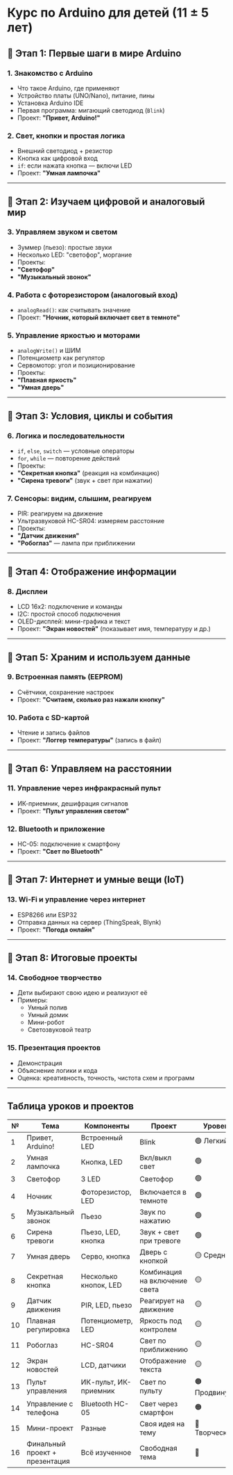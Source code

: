 #  Курс по Arduino для детей (11 ± 5 лет)

## 🔹 Этап 1: Первые шаги в мире Arduino

### 1. Знакомство с Arduino
- Что такое Arduino, где применяют
- Устройство платы (UNO/Nano), питание, пины
- Установка Arduino IDE
- Первая программа: мигающий светодиод (`Blink`)
-  Проект: **"Привет, Arduino!"**

### 2. Свет, кнопки и простая логика
- Внешний светодиод + резистор
- Кнопка как цифровой вход
- `if`: если нажата кнопка — включи LED
-  Проект: **"Умная лампочка"**

---

## 🔹 Этап 2: Изучаем цифровой и аналоговый мир

### 3. Управляем звуком и светом
- Зуммер (пьезо): простые звуки
- Несколько LED: "светофор", моргание
-  Проекты:
  - **"Светофор"**
  - **"Музыкальный звонок"**

### 4. Работа с фоторезистором (аналоговый вход)
- `analogRead()`: как считывать значение
-  Проект: **"Ночник, который включает свет в темноте"**

### 5. Управление яркостью и моторами
- `analogWrite()` и ШИМ
- Потенциометр как регулятор
- Сервомотор: угол и позиционирование
-  Проекты:
  - **"Плавная яркость"**
  - **"Умная дверь"**

---

## 🔹 Этап 3: Условия, циклы и события

### 6. Логика и последовательности
- `if`, `else`, `switch` — условные операторы
- `for`, `while` — повторение действий
-  Проекты:
  - **"Секретная кнопка"** (реакция на комбинацию)
  - **"Сирена тревоги"** (звук + свет при нажатии)

### 7. Сенсоры: видим, слышим, реагируем
- PIR: реагируем на движение
- Ультразвуковой HC-SR04: измеряем расстояние
-  Проекты:
  - **"Датчик движения"**
  - **"Робоглаз"** — лампа при приближении

---

## 🔹 Этап 4: Отображение информации

### 8. Дисплеи
- LCD 16x2: подключение и команды
- I2C: простой способ подключения
- OLED-дисплей: мини-графика и текст
-  Проект: **"Экран новостей"** (показывает имя, температуру и др.)

---

## 🔹 Этап 5: Храним и используем данные

### 9. Встроенная память (EEPROM)
- Счётчики, сохранение настроек
-  Проект: **"Считаем, сколько раз нажали кнопку"**

### 10. Работа с SD-картой
- Чтение и запись файлов
-  Проект: **"Логгер температуры"** (запись в файл)

---

## 🔹 Этап 6: Управляем на расстоянии

### 11. Управление через инфракрасный пульт
- ИК-приемник, дешифрация сигналов
-  Проект: **"Пульт управления светом"**

### 12. Bluetooth и приложение
- HC-05: подключение к смартфону
-  Проект: **"Свет по Bluetooth"**

---

## 🔹 Этап 7: Интернет и умные вещи (IoT)

### 13. Wi-Fi и управление через интернет
- ESP8266 или ESP32
- Отправка данных на сервер (ThingSpeak, Blynk)
-  Проект: **"Погода онлайн"**

---

## 🔹 Этап 8: Итоговые проекты

### 14. Свободное творчество
- Дети выбирают свою идею и реализуют её
- Примеры:
  - Умный полив
  - Умный домик
  - Мини-робот
  - Светозвуковой театр

### 15. Презентация проектов
- Демонстрация
- Объяснение логики и кода
- Оценка: креативность, точность, чистота схем и программ

---

##  Таблица уроков и проектов

| №  | Тема                             | Компоненты                  | Проект                              | Уровень        |
|----|----------------------------------|-----------------------------|-------------------------------------|----------------|
| 1  | Привет, Arduino!                 | Встроенный LED              | Blink                               | 🟢 Легкий      |
| 2  | Умная лампочка                   | Кнопка, LED                 | Вкл/выкл свет                       | 🟢             |
| 3  | Светофор                         | 3 LED                       | Светофор                            | 🟢             |
| 4  | Ночник                           | Фоторезистор, LED           | Включается в темноте                | 🟢             |
| 5  | Музыкальный звонок              | Пьезо                       | Звук по нажатию                     | 🟢             |
| 6  | Сирена тревоги                  | Пьезо, LED, кнопка          | Звук + свет при тревоге             | 🟢             |
| 7  | Умная дверь                      | Серво, кнопка               | Дверь с кнопкой                     | 🟡 Средний     |
| 8  | Секретная кнопка                | Несколько кнопок, LED       | Комбинация на включение света       | 🟡             |
| 9  | Датчик движения                  | PIR, LED, пьезо             | Реагирует на движение               | 🟡             |
| 10 | Плавная регулировка              | Потенциометр, LED           | Яркость под контролем               | 🟡             |
| 11 | Робоглаз                         | HC-SR04                     | Свет по приближению                 | 🟡             |
| 12 | Экран новостей                   | LCD, датчики                | Отображение текста                  | 🟡             |
| 13 | Пульт управления                 | ИК-пульт, ИК-приемник       | Свет по пульту                      | 🟠 Продвинутый |
| 14 | Управление с телефона            | Bluetooth HC-05             | Свет через смартфон                 | 🟠             |
| 15 | Мини-проект                      | Разные                     | Своя идея на тему                   | 🔵 Творческий  |
| 16 | Финальный проект + презентация   | Всё изученное               | Свободная тема                      | 🔵             |

